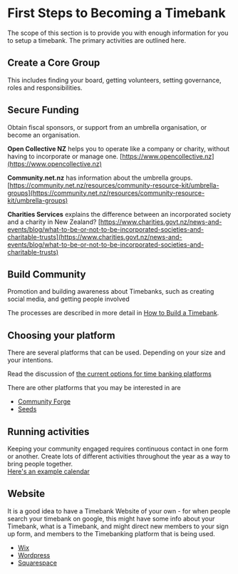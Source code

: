 # First Steps to Becoming a Timebank

The scope of this section is to provide you with enough information for you to setup a timebank. The primary activities are outlined here.

## Create a Core Group
This includes finding your board, getting volunteers, setting governance, roles and responsibilities. 

## Secure Funding
Obtain fiscal sponsors, or support from an umbrella organisation, or become an organisation. 

**Open Collective NZ** helps you to operate like a company or charity, without having to incorporate or manage one. [https://www.opencollective.nz](https://www.opencollective.nz)

**Community.net.nz** has information about the umbrella groups. [https://community.net.nz/resources/community-resource-kit/umbrella-groups](https://community.net.nz/resources/community-resource-kit/umbrella-groups)

**Charities Services** explains the difference between an incorporated society and a charity in New Zealand?  [https://www.charities.govt.nz/news-and-events/blog/what-to-be-or-not-to-be-incorporated-societies-and-charitable-trusts](https://www.charities.govt.nz/news-and-events/blog/what-to-be-or-not-to-be-incorporated-societies-and-charitable-trusts)


## Build Community
Promotion and building awareness about Timebanks, such as creating social media, and getting people involved

The processes are described in more detail in [How to Build a Timebank](https://timeexchange.co.nz/images/Resources/Startup/How-to-Build-a-TimeBank.pdf). 


## Choosing your platform
There are several platforms that can be used. Depending on your size and your intentions.

Read the discussion of <a href="https://docs.google.com/document/d/15vyl1RpmJBHJXYlia0Pwt5mB9eSSUq0MTYGDxQfwlYg/edit?usp=sharing"> the current options for time banking platforms</a>

There are other platforms that you may be interested in are 

* [Community Forge](https://communityforge.net/en/node/1087)
* [Seeds](https://joinseeds.earth/)
	
## Running activities
Keeping your community engaged requires continuous contact in one form or another. Create lots of different activities throughout the year as a way to bring people together.<br><a href="activityCalendar.md">Here's an example calendar</a>


## Website
It is a good idea to have a Timebank Website of your own - for when people search your timebank on google, this might have some info about your Timebank, what is a Timebank, and might direct new members to your sign up form, and members to the Timebanking platform that is being used. 

* [Wix](https://www.wix.com/)
* [Wordpress](https://wordpress.com/free/)
* [Squarespace](https://www.squarespace.com/)



